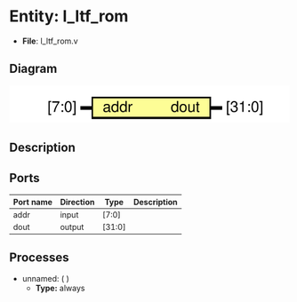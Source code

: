 # Entity: l_ltf_rom

- **File**: l_ltf_rom.v
## Diagram

![Diagram](l_ltf_rom.svg "Diagram")
## Description



## Ports

| Port name | Direction | Type   | Description |
| --------- | --------- | ------ | ----------- |
| addr      | input     | [7:0]  |             |
| dout      | output    | [31:0] |             |
## Processes
- unnamed: (  )
  - **Type:** always
